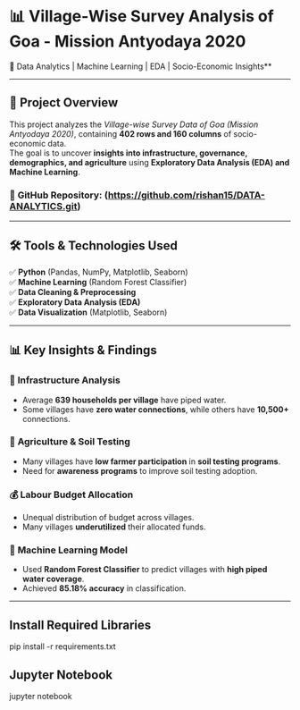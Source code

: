 # 📊 Village-Wise Survey Analysis of Goa - Mission Antyodaya 2020

🚀 Data Analytics | Machine Learning | EDA | Socio-Economic Insights**  

---

## 📌 Project Overview  
This project analyzes the *Village-wise Survey Data of Goa (Mission Antyodaya 2020)*, containing **402 rows and 160 columns** of socio-economic data.  
The goal is to uncover **insights into infrastructure, governance, demographics, and agriculture** using **Exploratory Data Analysis (EDA) and Machine Learning**.

 
### 🔗 **GitHub Repository:** (https://github.com/rishan15/DATA-ANALYTICS.git)  

---

## 🛠 Tools & Technologies Used  
✅ **Python** (Pandas, NumPy, Matplotlib, Seaborn)  
✅ **Machine Learning** (Random Forest Classifier)  
✅ **Data Cleaning & Preprocessing**  
✅ **Exploratory Data Analysis (EDA)**  
✅ **Data Visualization** (Matplotlib, Seaborn)  

---

## 📊 Key Insights & Findings  

### 🏡 **Infrastructure Analysis**  
- Average **639 households per village** have piped water.  
- Some villages have **zero water connections**, while others have **10,500+** connections.  

### 🌾 **Agriculture & Soil Testing**  
- Many villages have **low farmer participation** in **soil testing programs**.  
- Need for **awareness programs** to improve soil testing adoption.  

### 💰 **Labour Budget Allocation**  
- Unequal distribution of budget across villages.  
- Many villages **underutilized** their allocated funds.  

### 🤖 **Machine Learning Model**  
- Used **Random Forest Classifier** to predict villages with **high piped water coverage**.  
- Achieved **85.18% accuracy** in classification.  

---
## Install Required Libraries

pip install -r requirements.txt 

##  Jupyter Notebook
jupyter notebook
